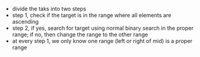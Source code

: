 - divide the taks into two steps 
- step 1, check if the target is in the range where all elements are ascending 
- step 2, if yes, search for target using normal binary search in the proper range; if no, then change the range to the other range 
- at every step 1, we only know one range (left or right of mid) is a proper range 
